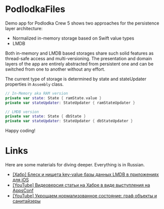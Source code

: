 # PodlodkaFiles
Demo app for Podlodka Crew 5 shows two approaches for the persistence layer architecture:
- Normalized in-memory storage based on Swift value types
- LMDB

Both in-memory and LMDB based storages share such solid features as thread-safe access and multi-versioning. The presentation and domain layers of the app are entirely abstracted from persistent one and can be switched from one to another without any effort.

The current type of storage is determined by state and stateUpdater properties in `Assembly` class.

```swift
// In-Memory aka RAM version
private var state: State { ramState.value }
private var stateUpdater: StateUpdater { ramStateUpdater }
```
```swift
// LMDB version
private var state: State { dbState }
private var stateUpdater: StateUpdater { dbStateUpdater }
```
Happy coding!

# Links
Here are some materials for diving deeper. Everything is in Russian.
- [[Хабр] Блеск и нищета key-value базы данных LMDB в приложениях для iOS](https://habr.com/ru/company/mailru/blog/480850/)
- [[YouTube] Видеоверсия статьи на Хабре в виде выступления на AppsConf](https://appsconf.ru/spb/2019/abstracts/5431)
- [[YouTube] Укрощаем нормализованное состояние: граф объекты и санитайзеры](https://youtu.be/SXzDR6GtxFw)
